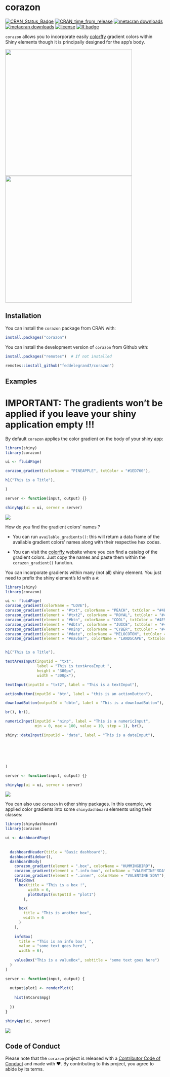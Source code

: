 
<!-- README.md is generated from README.Rmd. Please edit that file -->

# corazon

<!-- badges: start -->

[![CRAN\_Status\_Badge](https://www.r-pkg.org/badges/version/corazon)](https://cran.r-project.org/package=corazon)
[![CRAN\_time\_from\_release](https://www.r-pkg.org/badges/ago/corazon)](https://cran.r-project.org/package=corazon)
[![metacran
downloads](https://cranlogs.r-pkg.org/badges/corazon)](https://cran.r-project.org/package=corazon)
[![metacran
downloads](https://cranlogs.r-pkg.org/badges/grand-total/corazon)](https://cran.r-project.org/package=corazon)
[![license](https://img.shields.io/github/license/mashape/apistatus.svg)](https://choosealicense.com/licenses/mit/)
[![R
badge](https://img.shields.io/badge/Build%20with-♥%20and%20R-yellow)](https://github.com/feddelegrand7/corazon)

<!-- badges: end -->

`corazon` allows you to incorporate easily
[colorffy](https://www.colorffy.com/gradients/catalog) gradient colors
within Shiny elements though it is principally designed for the app’s
body.

<img src = "man/figures/corazon.jpg" height = 400px width = 400px>

<img src = "man/figures/corazon2.png" height = 400px width = 400px>

## Installation

You can install the `corazon` package from CRAN with:

``` r
install.packages("corazon")
```

You can install the development version of `corazon` from Github with:

``` r
install.packages("remotes")  # If not installed 

remotes::install_github("feddelegrand7/corazon")
```

## Examples

# IMPORTANT: The gradients won’t be applied if you leave your shiny application empty !!!

By default `corazon` applies the color gradient on the body of your
shiny app:

``` r
library(shiny)
library(corazon)

ui <- fluidPage(

corazon_gradient(colorName = "PINEAPPLE", txtColor = "#1ED760"),

h1("This is a Title"),

)

server <- function(input, output) {}

shinyApp(ui = ui, server = server)
```

![](man/figures/corazon_example1.png)

How do you find the gradient colors’ names ?

-   You can run `available_gradients()`: this will return a data frame
    of the available gradient colors’ names along with their respective
    hex codes.

-   You can visit the
    [colorffy](https://www.colorffy.com/gradients/catalog) website where
    you can find a catalog of the gradient colors. Just copy the names
    and paste them within the `corazon_gradient()` function.

You can incorporate gradients within many (not all) shiny element. You
just need to prefix the shiny element’s Id with a `#`:

``` r
library(shiny)
library(corazon)

ui <- fluidPage(
corazon_gradient(colorName = "LOVE"),
corazon_gradient(element = "#txt", colorName = "PEACH", txtColor = "#4E5C68"),
corazon_gradient(element = "#txt2", colorName = "ROYAL", txtColor = "#4E5C68"), 
corazon_gradient(element = "#btn", colorName = "COOL", txtColor = "#4E5C68"), 
corazon_gradient(element = "#dbtn", colorName = "JUICE", txtColor = "#4E5C68"),
corazon_gradient(element = "#ninp", colorName = "CYBER", txtColor = "#4E5C68"),
corazon_gradient(element = "#date", colorName = "MELOCOTON", txtColor = "#4E5C68"),
corazon_gradient(element = "#navbar", colorName = "LANDSCAPE", txtColor = "#4E5C68"),


h1("This is a Title"),

textAreaInput(inputId = "txt", 
              label = "This is textAreaInput ",
              height = "300px",
              width = "300px"),

textInput(inputId = "txt2", label = "This is a textInput"), 

actionButton(inputId = "btn", label = "this is an actionButton"), 

downloadButton(outputId = "dbtn", label = "This is a downloadButton"),

br(), br(),

numericInput(inputId = "ninp", label = "This is a numericInput", 
             min = 0, max = 100, value = 10, step = 1), br(), 

shiny::dateInput(inputId = "date", label = "This is a dateInput"), 






)

server <- function(input, output) {}

shinyApp(ui = ui, server = server)
```

![](man/figures/corazon_example2.png)

You can also use `corazon` in other shiny packages. In this example, we
applied color gradients into some `shinydashboard` elements using their
classes:

``` r
library(shinydashboard)
library(corazon)

ui <- dashboardPage(
  
  
  dashboardHeader(title = "Basic dashboard"),
  dashboardSidebar(),
  dashboardBody(  
    corazon_gradient(element = ".box", colorName = "HUMMINGBIRD"),
    corazon_gradient(element = ".info-box", colorName = "VALENTINE'SDAY"),
    corazon_gradient(element = ".inner", colorName = "VALENTINE'SDAY"),
    fluidRow(
      box(title = "This is a box !", 
          width = 6, 
          plotOutput(outputId = "plot1")
        ),

      box(
        title = "This is another box", 
        width = 6
      )
    ), 
    
    infoBox(
      title = "This is an info box ! ", 
      value = "some text goes here", 
      width = 6),
    
    valueBox("This is a valueBox", subtitle = "some text goes here")
  )
)

server <- function(input, output) {
  
  output$plot1 <- renderPlot({
    
    hist(mtcars$mpg)
    
  })
}

shinyApp(ui, server)
```

![](man/figures/corazon_example4.png)

## Code of Conduct

Please note that the `corazon` project is released with a [Contributor
Code of
Conduct](https://contributor-covenant.org/version/2/0/CODE_OF_CONDUCT.html)
and made with ❤️. By contributing to this project, you agree to abide by
its terms.

